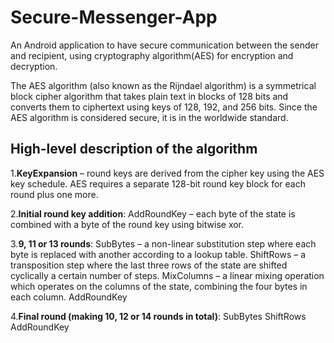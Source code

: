# Secure-Messenger-App

 An Android application to have secure communication between the sender and recipient, using cryptography algorithm(AES) for encryption and decryption.

The AES algorithm (also known as the Rijndael algorithm) is a symmetrical block cipher algorithm that takes plain text in blocks of 128 bits and converts them to ciphertext using keys of 128, 192, and 256 bits. Since the AES algorithm is considered secure, it is in the worldwide standard.


## High-level description of the algorithm
1.**KeyExpansion** – round keys are derived from the cipher key using the AES key schedule. AES requires a separate 128-bit round key block for each round plus one more.


2.**Initial round key addition**:
AddRoundKey – each byte of the state is combined with a byte of the round key using bitwise xor.


3.**9, 11 or 13 rounds**:
SubBytes – a non-linear substitution step where each byte is replaced with another according to a lookup table.
ShiftRows – a transposition step where the last three rows of the state are shifted cyclically a certain number of steps.
MixColumns – a linear mixing operation which operates on the columns of the state, combining the four bytes in each column.
AddRoundKey

4.**Final round (making 10, 12 or 14 rounds in total)**:
SubBytes
ShiftRows
AddRoundKey
 

